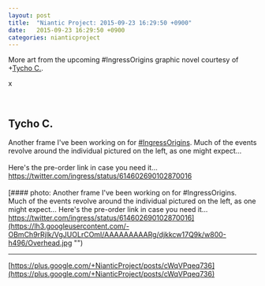 ```yaml
---
layout: post
title:  "Niantic Project: 2015-09-23 16:29:50 +0900"
date:   2015-09-23 16:29:50 +0900
categories: nianticproject
---
```

More art from the upcoming ‪#‎IngressOrigins‬ graphic novel courtesy of +[Tycho C.](https://plus.google.com/106965960712090580437 "").

x<div class="shared"><br /><h2>Tycho C.</h2>Another frame I've been working on for <a rel="nofollow" class="ot-hashtag" href="https://plus.google.com/s/%23IngressOrigins">#IngressOrigins</a>. Much of the events revolve around the individual pictured on the left, as one might expect...<br /><br />Here's the pre-order link in case you need it... <a href="https://twitter.com/ingress/status/614602690102870016" class="ot-anchor">https://twitter.com/ingress/status/614602690102870016</a><br /><br /></div>
[#### photo: Another frame I've been working on for #IngressOrigins. Much of the events revolve around the individual pictured on the left, as one might expect...
Here's the pre-order link in case you need it... https://twitter.com/ingress/status/614602690102870016](https://lh3.googleusercontent.com/-OBmCh9rRjlk/VgJUOLrCOmI/AAAAAAAAARg/djkkcw17Q9k/w800-h496/Overhead.jpg "")
- - -
[https://plus.google.com/+NianticProject/posts/cWqVPqeq736](https://plus.google.com/+NianticProject/posts/cWqVPqeq736)
